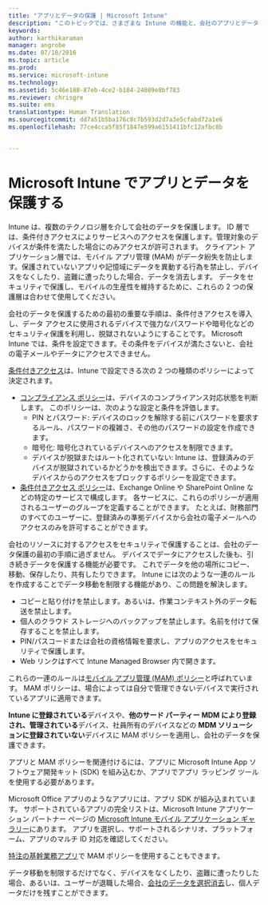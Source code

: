 ```yaml
---
title: "アプリとデータの保護 | Microsoft Intune"
description: "このトピックでは、さまざまな Intune の機能と、会社のアプリとデータを保護するために使用可能な機能について説明します。"
keywords: 
author: karthikaraman
manager: angrobe
ms.date: 07/18/2016
ms.topic: article
ms.prod: 
ms.service: microsoft-intune
ms.technology: 
ms.assetid: 5c46e188-87eb-4ce2-b184-24809e8bf783
ms.reviewer: chrisgre
ms.suite: ems
translationtype: Human Translation
ms.sourcegitcommit: dd7a51b5ba176c8c7b593d2d7a3e5cfabd72a1e6
ms.openlocfilehash: 77ce4cca5f85f1847e599a6151411bfc12afbc8b


---
```


# Microsoft Intune でアプリとデータを保護する


Intune は、複数のテクノロジ層を介して会社のデータを保護します。  ID 層では、条件付きアクセスによりサービスへのアクセスを保護します。管理対象のデバイスが条件を満たした場合にのみアクセスが許可されます。  クライアント アプリケーション層では、モバイル アプリ管理 (MAM) がデータ紛失を防止します。保護されていないアプリや記憶域にデータを異動する行為を禁止し、デバイスをなくしたり、盗難に遭ったりした場合、データを消去します。  データをセキュリティで保護し、モバイルの生産性を維持するために、これらの 2 つの保護層は合わせて使用してください。

会社のデータを保護するための最初の重要な手順は、条件付きアクセスを導入し、データ アクセスに使用されるデバイスで強力なパスワードや暗号化などのセキュリティ保護を利用し、脱獄されないようにすることです。 Microsoft Intune では、条件を設定できます。その条件をデバイスが満たさないと、会社の電子メールやデータにアクセスできません。

[条件付きアクセス](restrict-access-to-email-and-o365-services-with-microsoft-intune.md)は、Intune で設定できる次の 2 つの種類のポリシーによって決定されます。
- [コンプライアンス ポリシー](introduction-to-device-compliance-policies-in-microsoft-intune.md)は、デバイスのコンプライアンス対応状態を判断します。 このポリシーは、次のような設定と条件を評価します。
  - PIN とパスワード: デバイスのロックを解除する前にパスワードを要求するルール、パスワードの複雑さ、その他のパスワードの設定を作成できます。
  - 暗号化: 暗号化されているデバイスへのアクセスを制限できます。
  - デバイスが脱獄またはルート化されていない: Intune は、登録済みのデバイスが脱獄されているかどうかを検出できます。さらに、そのようなデバイスからのアクセスをブロックするポリシーを設定できます。
- [条件付きアクセス ポリシー](restrict-access-to-email-and-o365-services-with-microsoft-intune.md)は、Exchange Online や SharePoint Online などの特定のサービスで構成します。 各サービスに、これらのポリシーが適用されるユーザーのグループを定義することができます。 たとえば、財務部門のすべてのユーザーに、登録済みの準拠デバイスから会社の電子メールへのアクセスのみを許可することができます。

会社のリソースに対するアクセスをセキュリティで保護することは、会社のデータ保護の最初の手順に過ぎません。 デバイスでデータにアクセスした後も、引き続きデータを保護する機能が必要です。 これでデータを他の場所にコピー、移動、保存したり、共有したりできます。 Intune には次のような一連のルールを作成することでデータ移動を制限する機能があり、この問題を解決します。
- コピーと貼り付けを禁止します。あるいは、作業コンテキスト外のデータ転送を禁止します。
- 個人のクラウド ストレージへのバックアップを禁止します。名前を付けて保存することを禁止します。
- PIN/パスコードまたは会社の資格情報を要求し、アプリのアクセスをセキュリティで保護します。
- Web リンクはすべて Intune Managed Browser 内で開きます。

これらの一連のルールは[モバイル アプリ管理 (MAM) ポリシー](protect-app-data-using-mobile-app-management-policies-with-microsoft-intune.md)と呼ばれています。  MAM ポリシーは、場合によっては自分で管理できないデバイスで実行されているアプリに適用できます。  

**Intune に登録されている**デバイスや、**他のサード パーティー MDM により登録され、管理されている**デバイス、社員所有のデバイスなどの **MDM ソリューションに登録されていない**デバイスに MAM ポリシーを適用し、会社のデータを保護できます。

アプリと MAM ポリシーを関連付けるには、アプリに Microsoft Intune App ソフトウェア開発キット (SDK) を組み込むか、アプリでアプリ ラッピング ツールを使用する必要があります。

Microsoft Office アプリのようなアプリには、アプリ SDK が組み込まれています。 サポートされているアプリの完全リストは、Microsoft Intune アプリケーション パートナー ページの [Microsoft Intune モバイル アプリケーション ギャラリー](https://www.microsoft.com/en-us/server-cloud/products/microsoft-intune/partners.aspx)にあります。 アプリを選択し、サポートされるシナリオ、プラットフォーム、アプリのマルチ ID 対応を確認してください。

[特注の基幹業務アプリ](decide-how-to-prepare-apps-for-mobile-application-management-with-microsoft-intune.md)で MAM ポリシーを使用することもできます。

データ移動を制限するだけでなく、デバイスをなくしたり、盗難に遭ったりした場合、あるいは、ユーザーが退職した場合、[会社のデータを選択消去](wipe-managed-company-app-data-with-microsoft-intune.md)し、個人データだけを残すことができます。



<!--HONumber=Oct16_HO3-->


